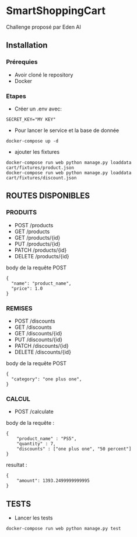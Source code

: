 # SmartShoppingCart
Challenge proposé par Eden AI

## Installation
### Prérequies
- Avoir cloné le repository
- Docker

### Etapes
- Créer un .env avec:
```
SECRET_KEY="MY KEY"
```
- Pour lancer le service et la base de donnée
```
docker-compose up -d
```
- ajouter les fixtures

```
docker-compose run web python manage.py loaddata cart/fixtures/product.json
docker-compose run web python manage.py loaddata cart/fixtures/discount.json
```

## ROUTES DISPONIBLES
### PRODUITS
- POST /products
- GET /products
- GET /products/{id}
- PUT /products/{id}
- PATCH /products/{id}
- DELETE /products/{id}

body de la requête POST
```
{
  "name": "product_name",
  "price": 1.0
}
```

### REMISES
- POST /discounts
- GET /discounts
- GET /discounts/{id}
- PUT /discounts/{id}
- PATCH /discounts/{id}
- DELETE /discounts/{id}

body de la requête POST
```
{
  "category": "one plus one",
}
```

### CALCUL
- POST /calculate

body de la requête :
```
{
    "product_name" : "PS5",
    "quantity" : 7,
    "discounts" : ["one plus one", "50 percent"]
}
```

resultat :
```
{
    "amount": 1393.2499999999995
}
```

## TESTS
- Lancer les tests
```
docker-compose run web python manage.py test
```
